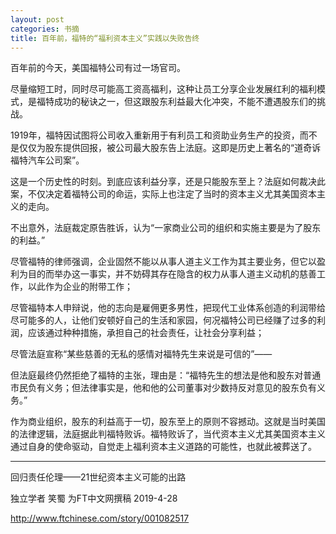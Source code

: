 ```yaml
---
layout: post
categories: 书摘
title: 百年前，福特的“福利资本主义”实践以失败告终
---
```


百年前的今天，美国福特公司有过一场官司。

尽量缩短工时，同时尽可能高工资高福利，这种让员工分享企业发展红利的福利模式，是福特成功的秘诀之一，但这跟股东利益最大化冲突，不能不遭遇股东们的挑战。

1919年，福特因试图将公司收入重新用于有利员工和资助业务生产的投资，而不是仅仅为股东提供回报，被公司最大股东告上法庭。这即是历史上著名的“道奇诉福特汽车公司案”。

这是一个历史性的时刻。到底应该利益分享，还是只能股东至上？法庭如何裁决此案，不仅决定着福特公司的命运，实际上也注定了当时的资本主义尤其美国资本主义的走向。

不出意外，法庭裁定原告胜诉，认为“一家商业公司的组织和实施主要是为了股东的利益。”

尽管福特的律师强调，企业固然不能以从事人道主义工作为其主要业务，但它以盈利为目的而举办这一事实，并不妨碍其存在隐含的权力从事人道主义动机的慈善工作，以此作为企业的附带工作；

尽管福特本人申辩说，他的志向是雇佣更多男性，把现代工业体系创造的利润带给尽可能多的人，让他们安顿好自己的生活和家园，何况福特公司已经赚了过多的利润，应该通过种种措施，承担自己的社会责任，让社会分享利益；

尽管法庭宣称“某些慈善的无私的感情对福特先生来说是可信的”——

但法庭最终仍然拒绝了福特的主张，理由是：“福特先生的想法是他和股东对普通市民负有义务；但法律事实是，他和他的公司董事对少数持反对意见的股东负有义务。”

作为商业组织，股东的利益高于一切，股东至上的原则不容撼动。这就是当时美国的法律逻辑，法庭据此判福特败诉。福特败诉了，当代资本主义尤其美国资本主义通过自身的使命驱动，自觉走上福利资本主义道路的可能性，也就此被葬送了。

---

回归责任伦理——21世纪资本主义可能的出路

独立学者 笑蜀 为FT中文网撰稿 2019-4-28

http://www.ftchinese.com/story/001082517
